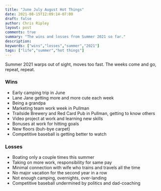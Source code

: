 ```yaml
---
title: "June July August Hot Things"
date: 2021-08-15T12:09:14-07:00
draft: false
author: Chris Ripley
layout: post
comments: true
summary: "The wins and losses from Summer 2021 so far."
description:
keywords: ["wins","losses","summer","2021"]
tags: ["life","summer","hot things"]
---
```

Summer 2021 warps out of sight, moves too fast. The weeks come and go, repeat, repeat. 

### Wins
- Early camping trip in June
- Lane Jane getting more and more cute each week
- Being a grandpa
- Marketing team work week in Pullman
- Trailside Brewery and Red Card Pub in Pullman, getting to know others
- Video project at work and learning new skills
- Bonuses at work for hitting goals
- New floors (buh-bye carpet)
- Competitive baseball is getting better to watch

### Losses
- Boating only a couple times this summer
- Taking on more work, responsibility for same pay
- Minimal connection with wife who trains and travels all the time
- No major vacation for the second year in a row
- Not enough camping, overnights, over-landing
- Competitive baseball undermined by politics and dad-coaching


